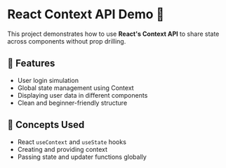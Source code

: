 # React Context API Demo 🔄

This project demonstrates how to use **React's Context API** to share state across components without prop drilling.

## 📌 Features

- User login simulation
- Global state management using Context
- Displaying user data in different components
- Clean and beginner-friendly structure

## 🧠 Concepts Used

- React `useContext` and `useState` hooks
- Creating and providing context
- Passing state and updater functions globally



